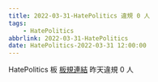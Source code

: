 ```yaml
---
title: 2022-03-31-HatePolitics 違規 0 人
tags:
    - HatePolitics
abbrlink: 2022-03-31-HatePolitics
date: HatePolitics-2022-03-31 12:00:00
---
```

HatePolitics 板 [板規連結](https://www.ptt.cc/bbs/HatePolitics/M.1617115262.A.D60.html)
昨天違規 0 人
